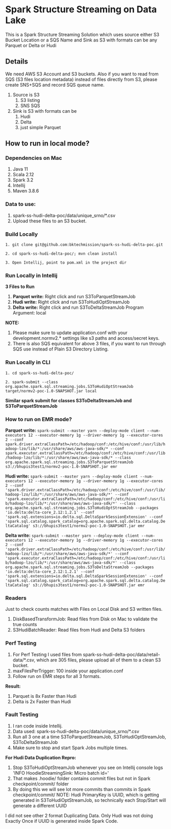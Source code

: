 Spark Structure Streaming on Data Lake
===================================== 
This is a Spark Structure Streaming Solution which uses source either
S3 Bucket Location or a SQS Name and Sink as S3 with formats can be any Parquet or Delta or Hudi


Details
-------
We need AWS S3 Account and S3 buckets. Also if you want to read from SQS (S3 files location metadata) instead of files directly from S3, please create SNS+SQS and record SQS queue name.
1. Source is S3
   1. S3 listing
   2. SNS SQS
2. Sink is S3 with formats can be
   1. Hudi
   2. Delta
   3. just simple Parquet


How to run in local mode?
-------
### Dependencies on Mac
1. Java 11
2. Scala 2.12
3. Spark 3.2
4. Intellij
5. Maven 3.8.6

### Data to use: 
1. spark-ss-hudi-delta-poc/data/unique_srno/*.csv
2. Upload these files to an S3 bucket.

### Build Locally
`1. git clone git@github.com:bktechmission/spark-ss-hudi-delta-poc.git`

`2. cd spark-ss-hudi-delta-poc/; mvn clean install`

`3. Open Intellij, point to pom.xml in the project dir`

### Run Locally in Intellij
**3 Files to Run**
1. **Parquet write:** Right click and run S3ToParquetStreamJob
2. **Hudi write:** Right click and run S3ToHudiOptStreamJob
3. **Delta write:** Right click and run S3ToDeltaStreamJob
Program Argument: local

**NOTE:**
1. Please make sure to update application.conf with your development.normv2.* settings like s3 paths and access/secret keys.
2. There is also SQS equivalent for above 3 files, if you want to run through SQS use instead of Plain S3 Directory Listing.


### Run Locally in CLI
`1. cd spark-ss-hudi-delta-poc/`

`2. spark-submit --class org.apache.spark.sql.streaming.jobs.S3ToHudiOptStreamJob target/normv2-poc-1.0-SNAPSHOT.jar local`

**Similar spark submit for classes S3ToDeltaStreamJob and S3ToParquetStreamJob**


### How to run on EMR mode?
**Parquet write:**
`spark-submit --master yarn --deploy-mode client --num-executors 12 --executor-memory 1g --driver-memory 1g --executor-cores 2 --conf spark.driver.extraClassPath=/etc/hadoop/conf:/etc/hive/conf:/usr/lib/hadoop-lzo/lib/*:/usr/share/aws/aws-java-sdk/* --conf spark.executor.extraClassPath=/etc/hadoop/conf:/etc/hive/conf:/usr/lib/hadoop-lzo/lib/*:/usr/share/aws/aws-java-sdk/* --class org.apache.spark.sql.streaming.jobs.S3ToParquetStreamJob s3://bhupis3test1/normv2-poc-1.0-SNAPSHOT.jar emr`

**Hudi write:**
`spark-submit --master yarn --deploy-mode client --num-executors 12 --executor-memory 1g --driver-memory 1g --executor-cores 2 --conf 'spark.driver.extraClassPath=/etc/hadoop/conf:/etc/hive/conf:/usr/lib/hadoop-lzo/lib/*:/usr/share/aws/aws-java-sdk/*' --conf 'spark.executor.extraClassPath=/etc/hadoop/conf:/etc/hive/conf:/usr/lib/hadoop-lzo/lib/*:/usr/share/aws/aws-java-sdk/*' --class org.apache.spark.sql.streaming.jobs.S3ToHudiOptStreamJob --packages 'io.delta:delta-core_2.12:1.2.1' --conf 'spark.sql.extensions=io.delta.sql.DeltaSparkSessionExtension' --conf 'spark.sql.catalog.spark_catalog=org.apache.spark.sql.delta.catalog.DeltaCatalog' s3://bhupis3test1/normv2-poc-1.0-SNAPSHOT.jar emr`

**Delta write:**
`spark-submit --master yarn --deploy-mode client --num-executors 12 --executor-memory 1g --driver-memory 1g --executor-cores 2 --conf 'spark.driver.extraClassPath=/etc/hadoop/conf:/etc/hive/conf:/usr/lib/hadoop-lzo/lib/*:/usr/share/aws/aws-java-sdk/*' --conf 'spark.executor.extraClassPath=/etc/hadoop/conf:/etc/hive/conf:/usr/lib/hadoop-lzo/lib/*:/usr/share/aws/aws-java-sdk/*' --class org.apache.spark.sql.streaming.jobs.S3ToDeltaStreamJob --packages 'io.delta:delta-core_2.12:1.2.1' --conf 'spark.sql.extensions=io.delta.sql.DeltaSparkSessionExtension' --conf 'spark.sql.catalog.spark_catalog=org.apache.spark.sql.delta.catalog.DeltaCatalog' s3://bhupis3test1/normv2-poc-1.0-SNAPSHOT.jar emr`

### Readers
Just to check counts matches with Files on Local Disk and S3 written files.
1. DiskBasedTransformJob: Read files from Disk on Mac to validate the true counts
2. S3HudiBatchReader: Read files from Hudi and Delta S3 folders

### Perf Testing
1. For Perf Testing I used files from spark-ss-hudi-delta-poc/data/retail-data/*.csv, which are 305 files, please upload all of them to a clean S3 bucket. 
2. maxFilesPerTrigger: 100 inside your application.conf
3. Follow run on EMR steps for all 3 formats.

**Result:**
1. Parquet is 8x Faster than Hudi
2. Delta is 2x Faster than Hudi


### Fault Testing
1. I ran code inside Intellij.
2. Data used: spark-ss-hudi-delta-poc/data/unique_srno/*.csv
3. Run all 3 one at a time S3ToParquetStreamJob, S3ToHudiOptStreamJob, S3ToDeltaStreamJob
4. Make sure to stop and start Spark Jobs multiple times.

**For Hudi Data Duplication Repro:** 
1. Stop S3ToHudiOptStreamJob whenever you see on Intellij console logs 'INFO HoodieStreamingSink: Micro batch id='
2. That makes .hoodie/ folder contains commit files but not in Spark checkpoint/commit/ folder 
3. By doing this we will see lot more commits than commits in Spark checkpoint/commit/
NOTE: Hudi PrimaryKey is UUID, which is getting generated in S3ToHudiOptStreamJob, so technically each Stop/Start will generate a different UUID

I did not see other 2 format Duplicating Data. Only Hudi was not doing Exactly Once if UUID is generated inside Spark Code.







